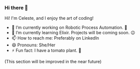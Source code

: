 ### Hi there 👋

Hi! I'm Celeste, and I enjoy the art of coding!

- 🔭 I’m currently working on Robotic Process Automation. 🤖
- 🌱 I’m currently learning Elixir. Projects will be coming soon. 😉
- 📫 How to reach me: Preferably on LinkedIn
- 😄 Pronouns: She/Her
- ⚡ Fun fact: I have a tomato plant. 🍅

(This section will be improved in the near future)
